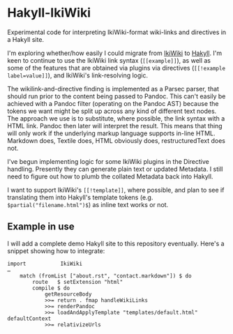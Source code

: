 # Hakyll-IkiWiki

Experimental code for interpreting IkiWiki-format wiki-links and directives
in a Hakyll site.

I'm exploring whether/how easily I could migrate from
[IkiWiki](http://ikiwiki.info) to [Hakyll](https://jaspervdj.be/hakyll/). I'm
keen to continue to use the IkiWiki link syntax (`[[example]]`), as well as
some of the features that are obtained via plugins via directives (`[[!example
label=value]]`), and IkiWiki's link-resolving logic.

The wikilink-and-directive finding is implemented as a Parsec parser, that
should run prior to the content being passed to Pandoc. This can't easily be
achieved with a Pandoc filter (operating on the Pandoc AST) because the tokens
we want might be split up across any kind of different text nodes. The approach
we use is to substitute, where possible, the link syntax with a HTML link.
Pandoc then later will interpret the result. This means that thing will only
work if the underlying markup language supports in-line HTML. Markdown does,
Textile does, HTML obviously does, restructuredText does not.

I've begun implementing logic for some IkiWiki plugins in the Directive handling.
Presently they can generate plain text or updated Metadata. I still need to figure
out how to plumb the collated Metadata back into Hakyll.

I want to support IkiWiki's `[[!template]]`, where possible, and plan to see if
translating them into Hakyll's template tokens (e.g.
`$partial("filename.html")$`) as inline text works or not.

## Example in use

I will add a complete demo Hakyll site to this repository eventually. Here's a
snippet showing how to integrate:

```
import           IkiWiki
…
    match (fromList ["about.rst", "contact.markdown"]) $ do
        route   $ setExtension "html"
        compile $ do
            getResourceBody
            >>= return . fmap handleWikiLinks
            >>= renderPandoc
            >>= loadAndApplyTemplate "templates/default.html" defaultContext
            >>= relativizeUrls
```
